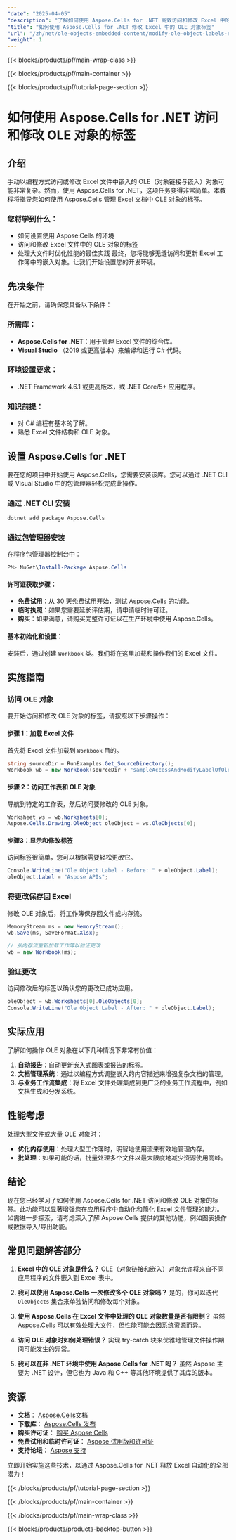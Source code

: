 ```yaml
---
"date": "2025-04-05"
"description": "了解如何使用 Aspose.Cells for .NET 高效访问和修改 Excel 中的 OLE 对象标签。非常适合自动化嵌入式内容管理。"
"title": "如何使用 Aspose.Cells for .NET 修改 Excel 中的 OLE 对象标签"
"url": "/zh/net/ole-objects-embedded-content/modify-ole-object-labels-excel-aspose-cells-net/"
"weight": 1
---
```


{{< blocks/products/pf/main-wrap-class >}}

{{< blocks/products/pf/main-container >}}

{{< blocks/products/pf/tutorial-page-section >}}


# 如何使用 Aspose.Cells for .NET 访问和修改 OLE 对象的标签

## 介绍
手动以编程方式访问或修改 Excel 文件中嵌入的 OLE（对象链接与嵌入）对象可能非常复杂。然而，使用 Aspose.Cells for .NET，这项任务变得非常简单。本教程将指导您如何使用 Aspose.Cells 管理 Excel 文档中 OLE 对象的标签。

### 您将学到什么：
- 如何设置使用 Aspose.Cells 的环境
- 访问和修改 Excel 文件中的 OLE 对象的标签
- 处理大文件时优化性能的最佳实践
最终，您将能够无缝访问和更新 Excel 工作簿中的嵌入对象。让我们开始设置您的开发环境。

## 先决条件
在开始之前，请确保您具备以下条件：

### 所需库：
- **Aspose.Cells for .NET**：用于管理 Excel 文件的综合库。
- **Visual Studio** （2019 或更高版本）来编译和运行 C# 代码。

### 环境设置要求：
- .NET Framework 4.6.1 或更高版本，或 .NET Core/5+ 应用程序。

### 知识前提：
- 对 C# 编程有基本的了解。
- 熟悉 Excel 文件结构和 OLE 对象。

## 设置 Aspose.Cells for .NET
要在您的项目中开始使用 Aspose.Cells，您需要安装该库。您可以通过 .NET CLI 或 Visual Studio 中的包管理器轻松完成此操作。

### 通过 .NET CLI 安装
```bash
dotnet add package Aspose.Cells
```

### 通过包管理器安装
在程序包管理器控制台中：
```powershell
PM> NuGet\Install-Package Aspose.Cells
```

#### 许可证获取步骤：
- **免费试用**：从 30 天免费试用开始，测试 Aspose.Cells 的功能。
- **临时执照**：如果您需要延长评估期，请申请临时许可证。
- **购买**：如果满意，请购买完整许可证以在生产环境中使用 Aspose.Cells。

#### 基本初始化和设置：
安装后，通过创建 `Workbook` 类。我们将在这里加载和操作我们的 Excel 文件。

## 实施指南

### 访问 OLE 对象
要开始访问和修改 OLE 对象的标签，请按照以下步骤操作：

#### 步骤 1：加载 Excel 文件
首先将 Excel 文件加载到 `Workbook` 目的。
```csharp
string sourceDir = RunExamples.Get_SourceDirectory();
Workbook wb = new Workbook(sourceDir + "sampleAccessAndModifyLabelOfOleObject.xlsx");
```

#### 步骤 2：访问工作表和 OLE 对象
导航到特定的工作表，然后访问要修改的 OLE 对象。
```csharp
Worksheet ws = wb.Worksheets[0];
Aspose.Cells.Drawing.OleObject oleObject = ws.OleObjects[0];
```

#### 步骤3：显示和修改标签
访问标签很简单，您可以根据需要轻松更改它。
```csharp
Console.WriteLine("Ole Object Label - Before: " + oleObject.Label);
oleObject.Label = "Aspose APIs";
```

### 将更改保存回 Excel
修改 OLE 对象后，将工作簿保存回文件或内存流。
```csharp
MemoryStream ms = new MemoryStream();
wb.Save(ms, SaveFormat.Xlsx);

// 从内存流重新加载工作簿以验证更改
wb = new Workbook(ms);
```

### 验证更改
访问修改后的标签以确认您的更改已成功应用。
```csharp
oleObject = wb.Worksheets[0].OleObjects[0];
Console.WriteLine("Ole Object Label - After: " + oleObject.Label);
```

## 实际应用
了解如何操作 OLE 对象在以下几种情况下非常有价值：

1. **自动报告**：自动更新嵌入式图表或报告的标签。
2. **文档管理系统**：通过以编程方式调整嵌入的内容描述来增强复杂文档的管理。
3. **与业务工作流集成**：将 Excel 文件处理集成到更广泛的业务工作流程中，例如文档生成和分发系统。

## 性能考虑
处理大型文件或大量 OLE 对象时：
- **优化内存使用**：处理大型工作簿时，明智地使用流来有效地管理内存。
- **批处理**：如果可能的话，批量处理多个文件以最大限度地减少资源使用高峰。

## 结论
现在您已经学习了如何使用 Aspose.Cells for .NET 访问和修改 OLE 对象的标签。此功能可以显著增强您在应用程序中自动化和简化 Excel 文件管理的能力。如需进一步探索，请考虑深入了解 Aspose.Cells 提供的其他功能，例如图表操作或数据导入/导出功能。

## 常见问题解答部分
1. **Excel 中的 OLE 对象是什么？**
   OLE（对象链接和嵌入）对象允许将来自不同应用程序的文件嵌入到 Excel 表中。

2. **我可以使用 Aspose.Cells 一次修改多个 OLE 对象吗？**
   是的，你可以迭代 `OleObjects` 集合来单独访问和修改每个对象。

3. **使用 Aspose.Cells 在 Excel 文件中处理的 OLE 对象数量是否有限制？**
   虽然 Aspose.Cells 可以有效处理大文件，但性能可能会因系统资源而异。

4. **访问 OLE 对象时如何处理错误？**
   实现 try-catch 块来优雅地管理文件操作期间可能发生的异常。

5. **我可以在非 .NET 环境中使用 Aspose.Cells for .NET 吗？**
   虽然 Aspose 主要为 .NET 设计，但它也为 Java 和 C++ 等其他环境提供了其库的版本。

## 资源
- **文档**： [Aspose.Cells文档](https://reference.aspose.com/cells/net/)
- **下载库**： [Aspose.Cells 发布](https://releases.aspose.com/cells/net/)
- **购买许可证**： [购买 Aspose.Cells](https://purchase.aspose.com/buy)
- **免费试用和临时许可证**： [Aspose 试用版和许可证](https://purchase.aspose.com/temporary-license/)
- **支持论坛**： [Aspose 支持](https://forum.aspose.com/c/cells/9)

立即开始实施这些技术，以通过 Aspose.Cells for .NET 释放 Excel 自动化的全部潜力！


{{< /blocks/products/pf/tutorial-page-section >}}

{{< /blocks/products/pf/main-container >}}

{{< /blocks/products/pf/main-wrap-class >}}

{{< blocks/products/products-backtop-button >}}